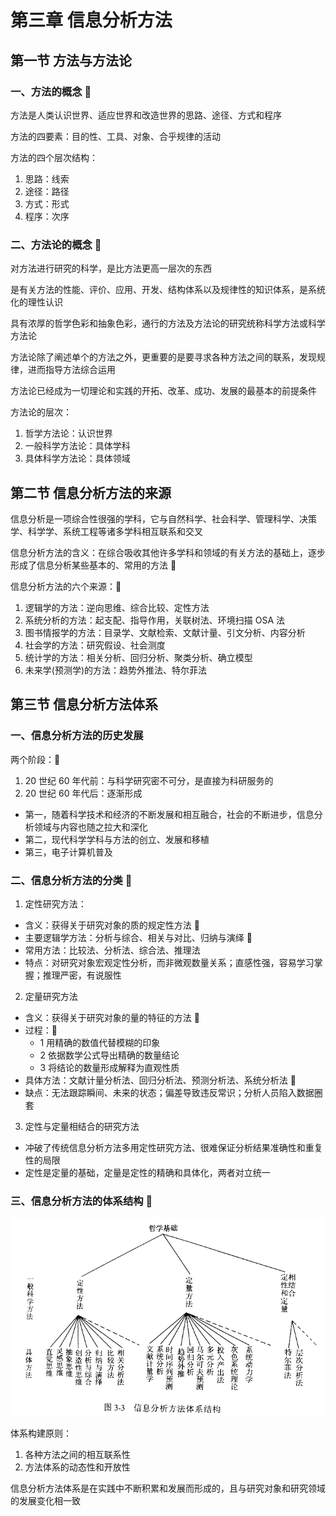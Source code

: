 # 第三章 信息分析方法

## 第一节 方法与方法论

### 一、方法的概念 🎯

方法是人类认识世界、适应世界和改造世界的思路、途径、方式和程序

方法的四要素：目的性、工具、对象、合乎规律的活动

方法的四个层次结构：

1. 思路：线索
2. 途径：路径
3. 方式：形式
4. 程序：次序

### 二、方法论的概念 🎯

对方法进行研究的科学，是比方法更高一层次的东西

是有关方法的性能、评价、应用、开发、结构体系以及规律性的知识体系，是系统化的理性认识

具有浓厚的哲学色彩和抽象色彩，通行的方法及方法论的研究统称科学方法或科学方法论

方法论除了阐述单个的方法之外，更重要的是要寻求各种方法之间的联系，发现规律，进而指导方法综合运用

方法论已经成为一切理论和实践的开拓、改革、成功、发展的最基本的前提条件

方法论的层次：

1. 哲学方法论：认识世界
2. 一般科学方法论：具体学科
3. 具体科学方法论：具体领域

## 第二节 信息分析方法的来源

信息分析是一项综合性很强的学科，它与自然科学、社会科学、管理科学、决策学、科学学、系统工程等诸多学科相互联系和交叉

信息分析方法的含义：在综合吸收其他许多学科和领域的有关方法的基础上，逐步形成了信息分析某些基本的、常用的方法 🎯

信息分析方法的六个来源：🎯

1. 逻辑学的方法：逆向思维、综合比较、定性方法
2. 系统分析的方法：起支配、指导作用，关联树法、环境扫描 OSA 法
3. 图书情报学的方法：目录学、文献检索、文献计量、引文分析、内容分析
4. 社会学的方法：研究假设、社会测度
5. 统计学的方法：相关分析、回归分析、聚类分析、确立模型
6. 未来学(预测学)的方法：趋势外推法、特尔菲法

## 第三节 信息分析方法体系

### 一、信息分析方法的历史发展

两个阶段：🎯

1. 20 世纪 60 年代前：与科学研究密不可分，是直接为科研服务的
2. 20 世纪 60 年代后：逐渐形成
  - 第一，随着科学技术和经济的不断发展和相互融合，社会的不断进步，信息分析领域与内容也随之拉大和深化
  - 第二，现代科学学科与方法的创立、发展和移植
  - 第三，电子计算机普及

### 二、信息分析方法的分类 🎯

1. 定性研究方法：
  - 含义：获得关于研究对象的质的规定性方法 🎯
  - 主要逻辑学方法：分析与综合、相关与对比、归纳与演绎 🎯
  - 常用方法：比较法、分析法、综合法、推理法
  - 特点：对研究对象宏观定性分析，而非微观数量关系；直感性强，容易学习掌握；推理严密，有说服性

2. 定量研究方法
  - 含义：获得关于研究对象的量的特征的方法 🎯
  - 过程：🎯
    - 1 用精确的数值代替模糊的印象
    - 2 依据数学公式导出精确的数量结论
    - 3 将结论的数量形成解释为直观性质
  - 具体方法：文献计量分析法、回归分析法、预测分析法、系统分析法 🎯
  - 缺点：无法跟踪瞬间、未来的状态；偏差导致违反常识；分析人员陷入数据圈套

3. 定性与定量相结合的研究方法
  - 冲破了传统信息分析方法多用定性研究方法、很难保证分析结果准确性和重复性的局限
  - 定性是定量的基础，定量是定性的精确和具体化，两者对立统一

### 三、信息分析方法的体系结构 🎯

<img src="../img/X2120102.02124.03.01.png" />

体系构建原则：

1. 各种方法之间的相互联系性
2. 方法体系的动态性和开放性

信息分析方法体系是在实践中不断积累和发展而形成的，且与研究对象和研究领域的发展变化相一致

